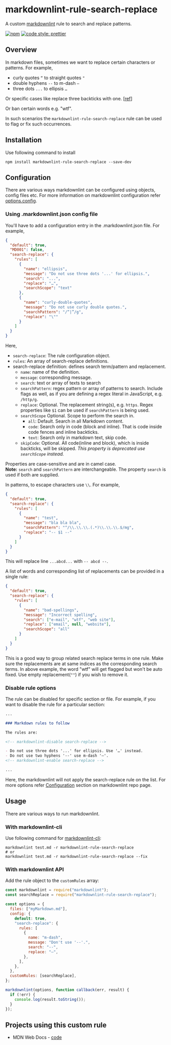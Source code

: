 # markdownlint-rule-search-replace

A custom [markdownlint](https://github.com/DavidAnson/markdownlint) rule to search and replace patterns.

[![npm](https://img.shields.io/npm/v/markdownlint-rule-search-replace)](https://www.npmjs.com/package/markdownlint-rule-search-replace)
[![code style: prettier](https://img.shields.io/badge/code_style-prettier-ff69b4.svg?style=flat-square)](https://github.com/prettier/prettier)

## Overview

In markdown files, sometimes we want to replace certain characters or patterns.
For example,

- curly quotes `“` to straight quotes `"`
- double hyphens `--` to m-dash `—`
- three dots `...` to ellipsis `…`

Or specific cases like replace three backticks with one. [[ref](https://github.com/DavidAnson/markdownlint/issues/411)]

Or ban certain words e.g. "wtf".

In such scenarios the `markdownlint-rule-search-replace` rule can be used to flag or fix such occurrences.

## Installation

Use following command to install

```shell
npm install markdownlint-rule-search-replace --save-dev
```

## Configuration

There are various ways markdownlint can be configured using objects, config files etc. For more information on markdownlint configuration refer [options.config](https://github.com/DavidAnson/markdownlint#optionsconfig).

### Using .markdownlint.json config file

You'll have to add a configuration entry in the .markdownlint.json file.
For example,

```json
{
  "default": true,
  "MD001": false,
  "search-replace": {
    "rules": [
      {
        "name": "ellipsis",
        "message": "Do not use three dots '...' for ellipsis.",
        "search": "...",
        "replace": "…",
        "searchScope": "text"
      },
      {
        "name": "curly-double-quotes",
        "message": "Do not use curly double quotes.",
        "searchPattern": "/“|”/g",
        "replace": "\""
      }
    ]
  }
}
```

Here,

- `search-replace`: The rule configuration object.
- `rules`: An array of search-replace definitions.
- search-replace definition: defines search term/pattern and replacement.
  - `name`: name of the definition.
  - `message`: corresponding message.
  - `search`: text or array of texts to search
  - `searchPattern`: regex pattern or array of patterns to search. Include flags as well, as if you are defining a regex literal in JavaScript, e.g. `/http/g`.
  - `replace`: Optional. The replacement string(s), e.g. `https`. Regex properties like `$1` can be used if `searchPattern` is being used.
  - `searchScope` Optional. Scope to perform the search in.
    - `all`: Default. Search in all Markdown content.
    - `code`: Search only in code (block and inline). That is code inside code fences and inline backticks.
    - `text`: Search only in markdown text, skip code.
  - `skipCode`: Optional. All code(inline and block), which is inside backticks, will be skipped. _This property is deprecated use `searchScope` instead._

Properties are case-sensitive and are in camel case.\
**Note:** `search` and `searchPattern` are interchangeable. The property `search` is used if both are supplied.

In patterns, to escape characters use `\\`. For example,

```json
{
  "default": true,
  "search-replace": {
    "rules": [
      {
        "name": "test",
        "message": "bla bla bla",
        "searchPattern": "^/\\.\\.\\.(.*)\\.\\.\\.$/mg",
        "replace": "-- $1 --"
      }
    ]
  }
}
```

This will replace line `...abcd...` with `-- abcd --`.

A list of words and corresponding list of replacements can be provided in a single rule:

```json
{
  "default": true,
  "search-replace": {
    "rules": [
      {
        "name": "bad-spellings",
        "message": "Incorrect spelling",
        "search": ["e-mail", "wtf", "web site"],
        "replace": ["email", null, "website"],
        "searchScope": "all"
      }
    ]
  }
}
```

This is a good way to group related search replace terms in one rule. Make sure the replacements are at same indices as the corresponding search terms. In above example, the word "wtf" will get flagged but won't be auto fixed. Use empty replacement(`""`) if you wish to remove it.

### Disable rule options

The rule can be disabled for specific section or file. For example, if you want to disable the rule for a particular section:

```md
...

### Markdown rules to follow

The rules are:

<!-- markdownlint-disable search-replace -->

- Do not use three dots '...' for ellipsis. Use '…' instead.
- Do not use two hyphens '--' use m-dash '—'.
<!-- markdownlint-enable search-replace -->

...
```

Here, the markdownlint will not apply the search-replace rule on the list.
For more options refer [Configuration](https://github.com/DavidAnson/markdownlint#configuration) section on markdownlint repo page.

## Usage

There are various ways to run markdownlint.

### With markdownlint-cli

Use following command for [markdownlint-cli](https://github.com/igorshubovych/markdownlint-cli):

```shell
markdownlint test.md -r markdownlint-rule-search-replace
# or
markdownlint test.md -r markdownlint-rule-search-replace --fix
```

### With markdownlint API

Add the rule object to the `customRules` array:

```js
const markdownlint = require("markdownlint");
const searchReplace = require("markdownlint-rule-search-replace");

const options = {
  files: ["myMarkdown.md"],
  config: {
    default: true,
    "search-replace": {
      rules: [
        {
          name: "m-dash",
          message: "Don't use '--'.",
          search: "--",
          replace: "—",
        },
      ],
    },
  },
  customRules: [searchReplace],
};

markdownlint(options, function callback(err, result) {
  if (!err) {
    console.log(result.toString());
  }
});
```

## Projects using this custom rule

- MDN Web Docs - [code](https://github.com/mdn/content/blob/main/.markdownlint-cli2.jsonc#L125)
